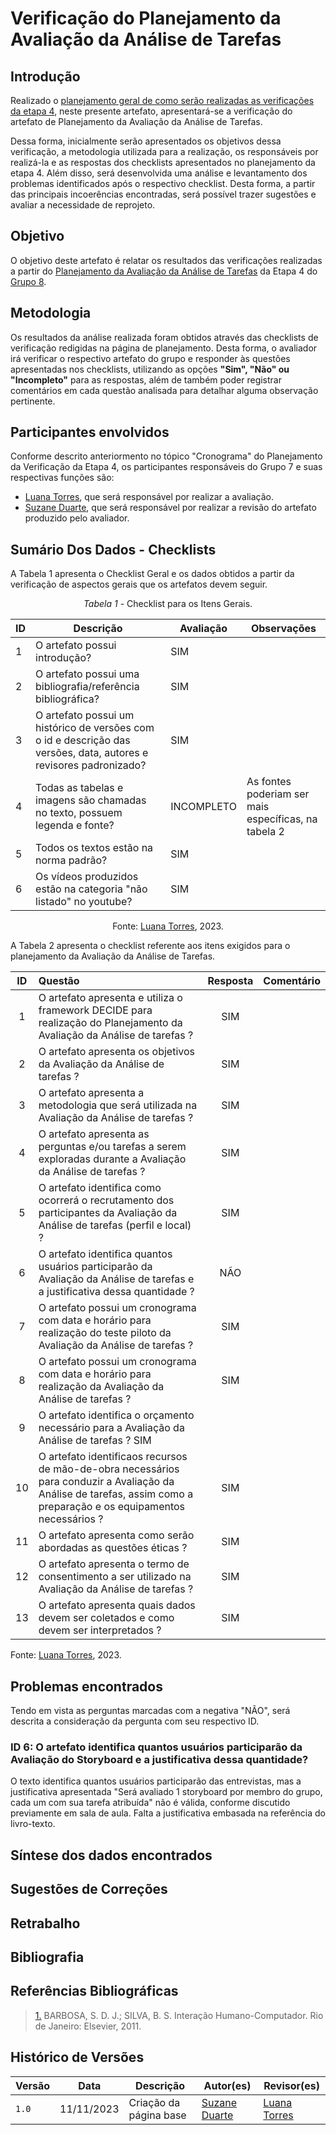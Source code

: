 # Verificação do Planejamento da Avaliação da Análise de Tarefas

## Introdução

Realizado o [planejamento geral de como serão realizadas as verificações da etapa 4](https://interacao-humano-computador.github.io/2023.2-OnlineJudge/verificacao/grupo_8/etapa_4/planejamento-verificacao-etapa-4/), neste presente artefato, apresentará-se a verificação do artefato de Planejamento da Avaliação da Análise de Tarefas.

Dessa forma, inicialmente serão apresentados os objetivos dessa verificação, a metodologia utilizada para a realização, os responsáveis por realizá-la e as respostas dos checklists apresentados no planejamento da etapa 4. 
Além disso, será desenvolvida uma análise e levantamento dos problemas identificados após o respectivo checklist. Desta forma, a partir das principais incoerências encontradas, será possível trazer sugestões e avaliar a necessidade de reprojeto.

## Objetivo

O objetivo deste artefato é relatar os resultados das verificações realizadas a partir do [Planejamento da Avaliação da Análise de Tarefas](https://interacao-humano-computador.github.io/2023.2-SEI-GDF/#/design-avaliacao-desenvolvimento/planejamento/analise-tarefas/planejamento-avaliacao-analise-tarefas) da Etapa 4 do [Grupo 8](https://interacao-humano-computador.github.io/2023.2-SEI-GDF/#/).

## Metodologia

Os resultados da análise realizada foram obtidos através das checklists de verificação redigidas na página de planejamento. Desta forma, o avaliador irá verificar o respectivo artefato do grupo e responder às questões apresentadas nos checklists, utilizando as opções **"Sim", "Não" ou "Incompleto"** para as respostas, além de também poder registrar comentários em cada questão analisada para detalhar alguma observação pertinente.

## Participantes envolvidos

Conforme descrito anteriormento no tópico "Cronograma" do Planejamento da Verificação da Etapa 4, os participantes responsáveis do Grupo 7 e suas respectivas funções são:

- [Luana Torres](https://github.com/luanatorress), que será responsável por realizar a avaliação.
- [Suzane Duarte](https://github.com/suzaneduarte), que será responsável por realizar a revisão do artefato produzido pelo avaliador.

## Sumário Dos Dados - Checklists

A Tabela 1 apresenta o Checklist Geral e os dados obtidos a partir da verificação de aspectos gerais que os artefatos devem seguir.

<center>

_Tabela 1_ - Checklist para os Itens Gerais.

| ID  | Descrição                                                                                                          | Avaliação | Observações                                 |
| --- | ------------------------------------------------------------------------------------------------------------------ | --------- | ------------------------------------------- |
| 1   | O artefato possui introdução?                                                                                      | SIM       |                                             |
| 2   | O artefato possui uma bibliografia/referência bibliográfica?                                                       | SIM       |                                             |
| 3   | O artefato possui um histórico de versões com o id e descrição das versões, data, autores e revisores padronizado? | SIM       |                                             |
| 4   | Todas as tabelas e imagens são chamadas no texto, possuem legenda e fonte?                                         | INCOMPLETO      | As fontes poderiam ser mais específicas, na tabela 2 |
| 5   | Todos os textos estão na norma padrão?                                                                             | SIM       |                                             |
| 6   | Os vídeos produzidos estão na categoria "não listado" no youtube?                                                  | SIM       |                                             |

Fonte: [Luana Torres](https://github.com/luanatorress), 2023.

</center>

A Tabela 2 apresenta o checklist referente aos itens exigidos para o planejamento da Avaliação da Análise de Tarefas.

| ID  | Questão                                                                                                                                                              | Resposta | Comentário |
| :-: | :------------------------------------------------------------------------------------------------------------------------------------------------------------------- | :------: | :--------: |
|  1  | O artefato apresenta e utiliza o framework DECIDE para realização do Planejamento da Avaliação da Análise de tarefas ?                                               |   SIM     |            |
|  2  | O artefato apresenta os objetivos da Avaliação da Análise de tarefas ?                                                                                               |    SIM     |          |
|  3  | O artefato apresenta a metodologia que será utilizada na Avaliação da Análise de tarefas ?                                                                           |        SIM  |            |
|  4  | O artefato apresenta as perguntas e/ou tarefas a serem exploradas durante a Avaliação da Análise de tarefas ?                                                        |    SIM     |            |
|  5  | O artefato identifica como ocorrerá o recrutamento dos participantes da Avaliação da Análise de tarefas (perfil e local) ?                                           |     SIM    |            |
|  6  | O artefato identifica quantos usuários participarão da Avaliação da Análise de tarefas e a justificativa dessa quantidade ?                                          |     NÃO     |      |
|  7  | O artefato possui um cronograma com data e horário para realização do teste piloto da Avaliação da Análise de tarefas ?                                              |     SIM     |            |
|  8  | O artefato possui um cronograma com data e horário para realização da Avaliação da Análise de tarefas ?                                                              |     SIM     |            |
|  9  | O artefato identifica o orçamento necessário para a Avaliação da Análise de tarefas ?                                                                                SIM          |            |
| 10  | O artefato identificaos recursos de mão-de-obra necessários para conduzir a Avaliação da Análise de tarefas, assim como a preparação e os equipamentos necessários ? |     SIM     |            |
| 11  | O artefato apresenta como serão abordadas as questões éticas ?                                                                                                       |    SIM     |            |
| 12  | O artefato apresenta o termo de consentimento a ser utilizado na Avaliação da Análise de tarefas ?                                                                   |    SIM     |            |
| 13  | O artefato apresenta quais dados devem ser coletados e como devem ser interpretados ?                                                                                |   SIM      |            |

Fonte: [Luana Torres](https://github.com/luanatorress), 2023.

</center>

## Problemas encontrados

Tendo em vista as perguntas marcadas com a negativa "NÃO", será descrita a consideração da pergunta com seu respectivo ID.

### ID 6: O artefato identifica quantos usuários participarão da Avaliação do Storyboard e a justificativa dessa quantidade?

O texto identifica quantos usuários participarão das entrevistas, mas a justificativa apresentada "Será avaliado 1 storyboard por membro do grupo, cada um com sua tarefa atribuída" não é válida, conforme discutido previamente em sala de aula. Falta a justificativa embasada na referência do livro-texto.

## Síntese dos dados encontrados

## Sugestões de Correções

## Retrabalho

## Bibliografia

>

## Referências Bibliográficas

> <a id="REF1" href="#anchor_1">1.</a> BARBOSA, S. D. J.; SILVA, B. S. Interação Humano-Computador. Rio de Janeiro: Elsevier, 2011.

## Histórico de Versões

| Versão | Data       | Descrição              | Autor(es)                                        | Revisor(es)                                     |
| ------ | ---------- | ---------------------- | ------------------------------------------------ | ----------------------------------------------- |
| `1.0`  | 11/11/2023 | Criação da página base | [Suzane Duarte](https://github.com/suzaneduarte) | [Luana Torres](https://github.com/luanatorress) |
